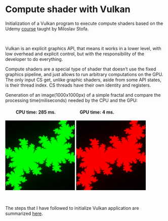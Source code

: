# Compute shader with Vulkan

Initialization of a Vulkan program to execute compute shaders based on the Udemy [course](https://www.udemy.com/course/vulkan-gpu-computing/) taught by Miloslav Stofa.

<br>

<a name='Introduction'></a>

Vulkan is an explicit graphics API, that means it works in a lower level, with low overhead and explicit control, but with the responsibility of the developer to do everything.

Compute shaders are a special type of shader that doesn’t use the fixed graphics pipeline, and just allows to run arbitrary computations on the GPU. The only input CS get, unlike graphic shaders, aside from some API states, is their thread index. CS threads have their own identity and registers.

Generation of an image(1000x1000px) of a simple fractal and compare the processing time(miliseconds) needed by the CPU and the GPU:

#### &nbsp;&nbsp;&nbsp;&nbsp;&nbsp;&nbsp;&nbsp;&nbsp;&nbsp; CPU time: 285 ms.   &nbsp;&nbsp;&nbsp;&nbsp;&nbsp;&nbsp;&nbsp;&nbsp;&nbsp;&nbsp;&nbsp;&nbsp;&nbsp;&nbsp;&nbsp;&nbsp;&nbsp;&nbsp;&nbsp;&nbsp;&nbsp;   GPU time: 4 ms.
<p align="left">
 <img height="220px" src="https://github.com/esettes/compute_shader_vulkan/blob/main/img/fractal_cpu.png" />
 <img height="220px" src="https://github.com/esettes/compute_shader_vulkan/blob/main/img/fractal_gpu.png" />
</p>

<br>

The steps that I have followed to initialize Vulkan application are summarized [here](https://github.com/esettes/compute_shader_vulkan/wiki/Initialization).
